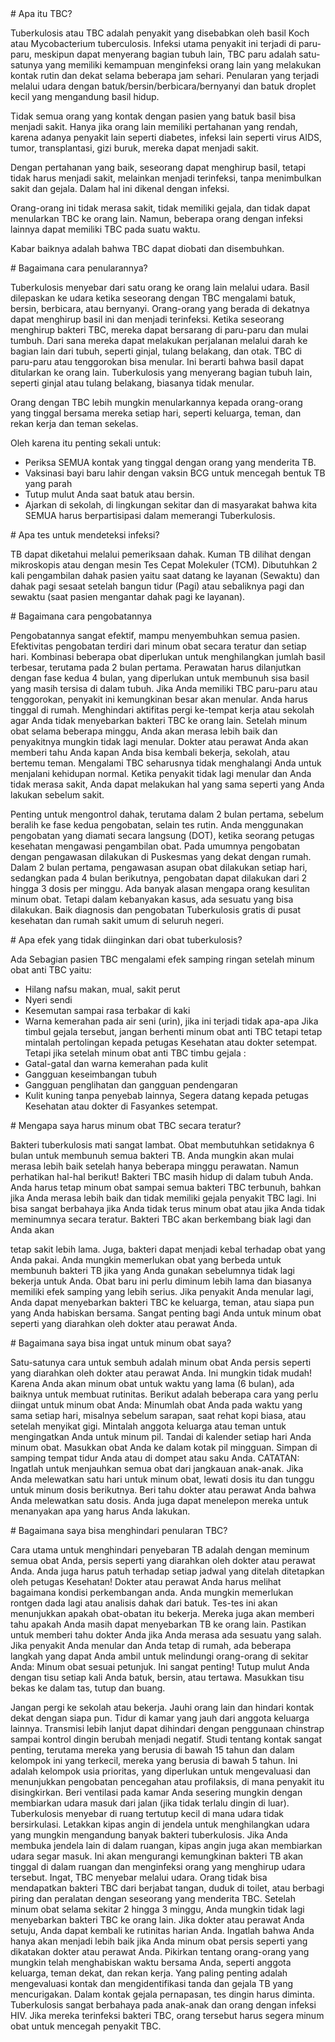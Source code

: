 <Drawer>
# Apa itu TBC?

Tuberkulosis atau TBC adalah penyakit yang disebabkan oleh basil Koch atau Mycobacterium tuberculosis. Infeksi utama penyakit ini terjadi di paru-paru, meskipun dapat menyerang bagian tubuh lain, TBC paru adalah satu-satunya yang memiliki kemampuan menginfeksi orang lain yang melakukan kontak rutin dan dekat selama beberapa jam sehari. Penularan yang terjadi melalui udara dengan batuk/bersin/berbicara/bernyanyi dan batuk droplet kecil yang mengandung basil hidup.

Tidak semua orang yang kontak dengan pasien yang batuk basil bisa menjadi sakit. Hanya jika orang lain memiliki pertahanan yang rendah, karena adanya penyakit lain seperti diabetes, infeksi lain seperti virus AIDS, tumor, transplantasi, gizi buruk, mereka dapat menjadi sakit.

Dengan pertahanan yang baik, seseorang dapat menghirup basil, tetapi tidak harus menjadi sakit, melainkan menjadi terinfeksi, tanpa menimbulkan sakit dan gejala. Dalam hal ini dikenal dengan infeksi.

Orang-orang ini tidak merasa sakit, tidak memiliki gejala, dan tidak dapat menularkan TBC ke orang lain. Namun, beberapa orang dengan infeksi lainnya dapat memiliki TBC pada suatu waktu.

Kabar baiknya adalah bahwa TBC dapat diobati dan disembuhkan.

</Drawer>

<Drawer>
# Bagaimana cara penularannya?

Tuberkulosis menyebar dari satu orang ke orang lain melalui udara. Basil dilepaskan ke
udara ketika seseorang dengan TBC mengalami batuk, bersin, berbicara, atau bernyanyi.
Orang-orang yang berada di dekatnya dapat menghirup basil ini dan menjadi terinfeksi.
Ketika seseorang menghirup bakteri TBC, mereka dapat bersarang di paru-paru dan
mulai tumbuh. Dari sana mereka dapat melakukan perjalanan melalui darah ke bagian
lain dari tubuh, seperti ginjal, tulang belakang, dan otak.
TBC di paru-paru atau tenggorokan bisa menular. Ini berarti bahwa basil dapat
ditularkan ke orang lain. Tuberkulosis yang menyerang bagian tubuh lain, seperti ginjal
atau tulang belakang, biasanya tidak menular.

Orang dengan TBC lebih mungkin menularkannya kepada orang-orang yang tinggal
bersama mereka setiap hari, seperti keluarga, teman, dan rekan kerja dan teman
sekelas.

Oleh karena itu penting sekali untuk:

- Periksa SEMUA kontak yang tinggal dengan orang yang menderita TB.
- Vaksinasi bayi baru lahir dengan vaksin BCG untuk mencegah bentuk TB yang
  parah
- Tutup mulut Anda saat batuk atau bersin.
- Ajarkan di sekolah, di lingkungan sekitar dan di masyarakat bahwa kita SEMUA
  harus berpartisipasi dalam memerangi Tuberkulosis.
</Drawer>

<Drawer>
# Apa tes untuk mendeteksi infeksi?

TB dapat diketahui melalui pemeriksaan dahak. Kuman TB dilihat dengan mikroskopis
atau dengan mesin Tes Cepat Molekuler (TCM). Dibutuhkan 2 kali pengambilan dahak
pasien yaitu saat datang ke layanan (Sewaktu) dan dahak pagi sesaat setelah bangun
tidur (Pagi) atau sebaliknya pagi dan sewaktu (saat pasien mengantar dahak pagi ke
layanan).
</Drawer>

<Drawer>
# Bagaimana cara pengobatannya

Pengobatannya sangat efektif, mampu menyembuhkan semua pasien. Efektivitas
pengobatan terdiri dari minum obat secara teratur dan setiap hari. Kombinasi beberapa
obat diperlukan untuk menghilangkan jumlah basil terbesar, terutama pada 2 bulan
pertama. Perawatan harus dilanjutkan dengan fase kedua 4 bulan, yang diperlukan
untuk membunuh sisa basil yang masih tersisa di dalam tubuh.
Jika Anda memiliki TBC paru-paru atau tenggorokan, penyakit ini kemungkinan besar
akan menular. Anda harus tinggal di rumah. Menghindari aktifitas pergi ke-tempat kerja
atau sekolah agar Anda tidak menyebarkan bakteri TBC ke orang lain. Setelah minum
obat selama beberapa minggu, Anda akan merasa lebih baik dan penyakitnya mungkin
tidak lagi menular. Dokter atau perawat Anda akan memberi tahu Anda kapan Anda bisa
kembali bekerja, sekolah, atau bertemu teman.
Mengalami TBC seharusnya tidak menghalangi Anda untuk menjalani kehidupan normal.
Ketika penyakit tidak lagi menular dan Anda tidak merasa sakit, Anda dapat melakukan
hal yang sama seperti yang Anda lakukan sebelum sakit.

Penting untuk mengontrol dahak, terutama dalam 2 bulan pertama, sebelum beralih ke
fase kedua pengobatan, selain tes rutin.
Anda menggunakan pengobatan yang diamati secara langsung (DOT), ketika seorang
petugas kesehatan mengawasi pengambilan obat. Pada umumnya pengobatan dengan
pengawasan dilakukan di Puskesmas yang dekat dengan rumah. Dalam 2 bulan pertama,
pengawasan asupan obat dilakukan setiap hari, sedangkan pada 4 bulan berikutnya,
pengobatan dapat dilakukan dari 2 hingga 3 dosis per minggu.
Ada banyak alasan mengapa orang kesulitan minum obat. Tetapi dalam kebanyakan
kasus, ada sesuatu yang bisa dilakukan.
Baik diagnosis dan pengobatan Tuberkulosis gratis di pusat kesehatan dan rumah sakit
umum di seluruh negeri.
</Drawer>

<Drawer>
# Apa efek yang tidak diinginkan dari obat tuberkulosis?

Ada Sebagian pasien TBC mengalami efek samping ringan setelah minum obat anti TBC
yaitu:

- Hilang nafsu makan, mual, sakit perut
- Nyeri sendi
- Kesemutan sampai rasa terbakar di kaki
- Warna kemerahan pada air seni (urin), jika ini terjadi tidak apa-apa
  Jika timbul gejala tersebut, jangan berhenti minum obat anti TBC tetapi tetap mintalah
  pertolingan kepada petugas Kesehatan atau dokter setempat.
  Tetapi jika setelah minum obat anti TBC timbu gejala :
- Gatal-gatal dan warna kemerahan pada kulit
- Gangguan keseimbangan tubuh
- Gangguan penglihatan dan gangguan pendengaran
- Kulit kuning tanpa penyebab lainnya,
  Segera datang kepada petugas Kesehatan atau dokter di Fasyankes setempat.
</Drawer>

<Drawer>
# Mengapa saya harus minum obat TBC secara teratur?

Bakteri tuberkulosis mati sangat lambat. Obat membutuhkan setidaknya 6 bulan untuk
membunuh semua bakteri TB. Anda mungkin akan mulai merasa lebih baik setelah
hanya beberapa minggu perawatan. Namun perhatikan hal-hal berikut! Bakteri TBC
masih hidup di dalam tubuh Anda. Anda harus tetap minum obat sampai semua bakteri
TBC terbunuh, bahkan jika Anda merasa lebih baik dan tidak memiliki gejala penyakit
TBC lagi. Ini bisa sangat berbahaya jika Anda tidak terus minum obat atau jika Anda tidak
meminumnya secara teratur. Bakteri TBC akan berkembang biak lagi dan Anda akan

tetap sakit lebih lama. Juga, bakteri dapat menjadi kebal terhadap obat yang Anda
pakai. Anda mungkin memerlukan obat yang berbeda untuk membunuh bakteri TB jika
yang Anda gunakan sebelumnya tidak lagi bekerja untuk Anda. Obat baru ini perlu
diminum lebih lama dan biasanya memiliki efek samping yang lebih serius. Jika penyakit
Anda menular lagi, Anda dapat menyebarkan bakteri TBC ke keluarga, teman, atau siapa
pun yang Anda habiskan bersama. Sangat penting bagi Anda untuk minum obat seperti
yang diarahkan oleh dokter atau perawat Anda.
</Drawer>

<Drawer>
# Bagaimana saya bisa ingat untuk minum obat saya?

Satu-satunya cara untuk sembuh adalah minum obat Anda persis seperti yang diarahkan
oleh dokter atau perawat Anda. Ini mungkin tidak mudah! Karena Anda akan minum
obat untuk waktu yang lama (6 bulan), ada baiknya untuk membuat rutinitas. Berikut
adalah beberapa cara yang perlu diingat untuk minum obat Anda: Minumlah obat Anda
pada waktu yang sama setiap hari, misalnya sebelum sarapan, saat rehat kopi biasa,
atau setelah menyikat gigi. Mintalah anggota keluarga atau teman untuk mengingatkan
Anda untuk minum pil. Tandai di kalender setiap hari Anda minum obat. Masukkan obat
Anda ke dalam kotak pil mingguan. Simpan di samping tempat tidur Anda atau di
dompet atau saku Anda.
CATATAN: Ingatlah untuk menjauhkan semua obat dari jangkauan anak-anak. Jika Anda
melewatkan satu hari untuk minum obat, lewati dosis itu dan tunggu untuk minum dosis
berikutnya. Beri tahu dokter atau perawat Anda bahwa Anda melewatkan satu dosis.
Anda juga dapat menelepon mereka untuk menanyakan apa yang harus Anda lakukan.
</Drawer>

<Drawer>
# Bagaimana saya bisa menghindari penularan TBC?

Cara utama untuk menghindari penyebaran TB adalah dengan meminum semua obat
Anda, persis seperti yang diarahkan oleh dokter atau perawat Anda. Anda juga harus
patuh terhadap setiap jadwal yang ditelah ditetapkan oleh petugas Kesehatan! Dokter
atau perawat Anda harus melihat bagaimana kondisi perkembangan anda. Anda
mungkin memerlukan rontgen dada lagi atau analisis dahak dari batuk. Tes-tes ini akan
menunjukkan apakah obat-obatan itu bekerja. Mereka juga akan memberi tahu apakah
Anda masih dapat menyebarkan TB ke orang lain. Pastikan untuk memberi tahu dokter
Anda jika Anda merasa ada sesuatu yang salah.
Jika penyakit Anda menular dan Anda tetap di rumah, ada beberapa langkah yang dapat
Anda ambil untuk melindungi orang-orang di sekitar Anda:
Minum obat sesuai petunjuk. Ini sangat penting!
Tutup mulut Anda dengan tisu setiap kali Anda batuk, bersin, atau tertawa. Masukkan
tisu bekas ke dalam tas, tutup dan buang.

Jangan pergi ke sekolah atau bekerja. Jauhi orang lain dan hindari kontak dekat dengan
siapa pun. Tidur di kamar yang jauh dari anggota keluarga lainnya.
Transmisi lebih lanjut dapat dihindari dengan penggunaan chinstrap sampai kontrol
dingin berubah menjadi negatif.
Studi tentang kontak sangat penting, terutama mereka yang berusia di bawah 15 tahun
dan dalam kelompok ini yang terkecil, mereka yang berusia di bawah 5 tahun. Ini adalah
kelompok usia prioritas, yang diperlukan untuk mengevaluasi dan menunjukkan
pengobatan pencegahan atau profilaksis, di mana penyakit itu disingkirkan.
Beri ventilasi pada kamar Anda sesering mungkin dengan membiarkan udara masuk dari
jalan (jika tidak terlalu dingin di luar). Tuberkulosis menyebar di ruang tertutup kecil di
mana udara tidak bersirkulasi. Letakkan kipas angin di jendela untuk menghilangkan
udara yang mungkin mengandung banyak bakteri tuberkulosis. Jika Anda membuka
jendela lain di dalam ruangan, kipas angin juga akan membiarkan udara segar masuk. Ini
akan mengurangi kemungkinan bakteri TB akan tinggal di dalam ruangan dan
menginfeksi orang yang menghirup udara tersebut.
Ingat, TBC menyebar melalui udara. Orang tidak bisa mendapatkan bakteri TBC dari
berjabat tangan, duduk di toilet, atau berbagi piring dan peralatan dengan seseorang
yang menderita TBC. Setelah minum obat selama sekitar 2 hingga 3 minggu, Anda
mungkin tidak lagi menyebarkan bakteri TBC ke orang lain. Jika dokter atau perawat
Anda setuju, Anda dapat kembali ke rutinitas harian Anda. Ingatlah bahwa Anda hanya
akan menjadi lebih baik jika Anda minum obat persis seperti yang dikatakan dokter atau
perawat Anda. Pikirkan tentang orang-orang yang mungkin telah menghabiskan waktu
bersama Anda, seperti anggota keluarga, teman dekat, dan rekan kerja. Yang paling
penting adalah mengevaluasi kontak dan mengidentifikasi tanda dan gejala TB yang
mencurigakan. Dalam kontak gejala pernapasan, tes dingin harus diminta. Tuberkulosis
sangat berbahaya pada anak-anak dan orang dengan infeksi HIV. Jika mereka terinfeksi
bakteri TBC, orang tersebut harus segera minum obat untuk mencegah penyakit TBC.

</Drawer>
